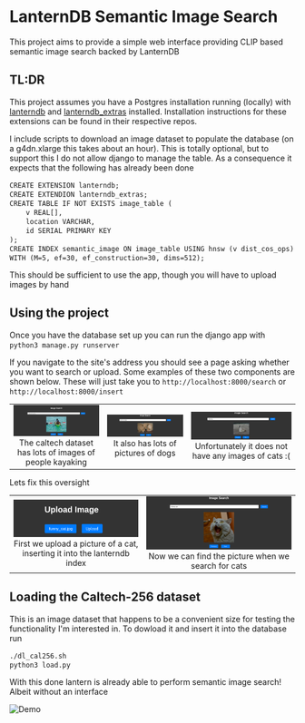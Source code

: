 # LanternDB Semantic Image Search
This project aims to provide a simple web interface providing CLIP based semantic image search backed by LanternDB

## TL:DR

This project assumes you have a Postgres installation running (locally) with [lanterndb](https://github.com/lanterndata/lanterndb) and [lanterndb_extras](https://github.com/lanterndata/lanterndb_extras) installed. Installation instructions for these extensions can be found in their respective repos. 

I include scripts to download an image dataset to populate the database (on a g4dn.xlarge this takes about an hour). This is totally optional, but to support this I do not allow django to manage the table. As a consequence it expects that the following has already been done
```
CREATE EXTENSION lanterndb;
CREATE EXTENDION lanterndb_extras;
CREATE TABLE IF NOT EXISTS image_table (
	v REAL[],
	location VARCHAR,
	id SERIAL PRIMARY KEY
);
CREATE INDEX semantic_image ON image_table USING hnsw (v dist_cos_ops) WITH (M=5, ef=30, ef_construction=30, dims=512);
```
This should be sufficient to use the app, though you will have to upload images by hand

## Using the project
Once you have the database set up you can run the django app with `python3 manage.py runserver`

If you navigate to the site's address you should see a page asking whether you want to search or upload. Some examples of these two components are shown below. These will just take you to `http://localhost:8000/search` or `http://localhost:8000/insert`

| | | |
|:-------------------------:|:-------------------------:|:-------------------------:|
| ![Search](images/search.png) The caltech dataset has lots of images of people kayaking|![Search](images/search_2.png) It also has lots of pictures of dogs| ![Search](images/no_cat.png) Unfortunately it does not have any images of cats :(|

Lets fix this oversight

|||
|:-------------------------:|:-------------------------:|
| ![Upload](images/upload.png) First we upload a picture of a cat, inserting it into the lanterndb index| ![cat](images/cat.png) Now we can find the picture when we search for cats| 

## Loading the Caltech-256 dataset

This is an image dataset that happens to be a convenient size for testing the functionality I'm interested in. To dowload it and insert it into the database run
```
./dl_cal256.sh
python3 load.py
```
With this done lantern is already able to perform semantic image search! Albeit without an interface 

![Demo](images/ascii_cast.gif)
